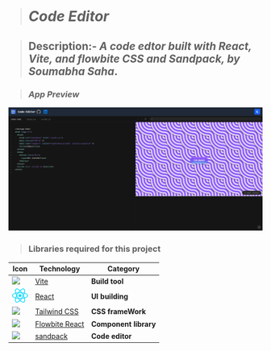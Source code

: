 ># _Code Editor_

> ## Description:- _A code edtor built with React, Vite, and flowbite CSS and Sandpack, by Soumabha Saha_.

> ### _App Preview_

![alt](./screenshots/preview.png)

> ### Libraries required for this project

| Icon                                                                          | Technology                                    | Category              |
| ----------------------------------------------------------------------------- | --------------------------------------------- | --------------------- |
| <img src="https://vite.dev/logo.svg" width=32 />                              | [Vite](https://vite.dev/)                     | **Build tool**        |
| <img src="./src/assets/react.svg" width=32 />                                 | [React](https://react.dev/)                   | **UI building**       |
| <img src="https://tailwindcss.com/favicons/favicon-32x32.png" width=32 /> | [Tailwind CSS](https://tailwindcss.com/)      | **CSS frameWork**     |
| <img src="https://flowbite-react.com/favicon.svg" width=32 />                 | [Flowbite React](https://flowbite-react.com/) | **Component library** |
| <img src="https://sandpack.codesandbox.io/favicon.ico" width=32 />            | [sandpack](https://sandpack.codesandbox.io/)  | **Code editor**       |

